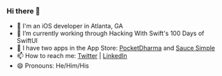 ### Hi there 👋

- 📛  I'm an iOS developer in Atlanta, GA
- 🔭  I’m currently working through Hacking With Swift's 100 Days of SwiftUI
- 📱  I have two apps in the App Store: [PocketDharma](https://apps.apple.com/zw/app/pocket-dharma/id1583687660) and [Sauce Simple](https://apps.apple.com/zw/app/sauce-simple/id1569193677)
- 📫  How to reach me: [Twitter](https://twitter.com/ShuggieBlaine) | [LinkedIn](https://www.linkedin.com/in/dannheisser/)
- 😄  Pronouns: He/Him/His
